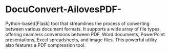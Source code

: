# DocuConvert-AilovesPDF-
Python-based[Flask] tool that streamlines the process of converting between various document formats. It supports a wide array of file types, offering seamless conversions between PDF, Word documents, PowerPoint presentations, Excel spreadsheets, and image files. This powerful utility also features a PDF compression tool.
